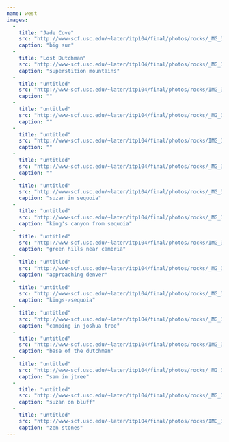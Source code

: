 ```yaml
---
name: west
images:
  -
    title: "Jade Cove"
    src: "http://www-scf.usc.edu/~later/itp104/final/photos/rocks/_MG_3445%20(2)013.jpg"
    caption: "big sur"
  -
    title: "Lost Dutchman"
    src: "http://www-scf.usc.edu/~later/itp104/final/photos/rocks/_MG_3297003.jpg"
    caption: "superstition mountains"
  -
    title: "untitled"
    src: "http://www-scf.usc.edu/~later/itp104/final/photos/rocks/IMG_3267016.jpg"
    caption: ""
  -
    title: "untitled"
    src: "http://www-scf.usc.edu/~later/itp104/final/photos/rocks/_MG_3301004.jpg"
    caption: ""
  -
    title: "untitled"
    src: "http://www-scf.usc.edu/~later/itp104/final/photos/rocks/IMG_3273017.jpg"
    caption: ""
  -
    title: "untitled"
    src: "http://www-scf.usc.edu/~later/itp104/final/photos/rocks/_MG_3295002.jpg"
    caption: ""
  -
    title: "untitled"
    src: "http://www-scf.usc.edu/~later/itp104/final/photos/rocks/_MG_3357008.jpg"
    caption: "suzan in sequoia"
  -
    title: "untitled"
    src: "http://www-scf.usc.edu/~later/itp104/final/photos/rocks/_MG_3416010.jpg"
    caption: "king's canyon from sequoia"
  -
    title: "untitled"
    src: "http://www-scf.usc.edu/~later/itp104/final/photos/rocks/IMG_3428020.jpg"
    caption: "green hills near cambria"
  -
    title: "untitled"
    src: "http://www-scf.usc.edu/~later/itp104/final/photos/rocks/_MG_3076001.jpg"
    caption: "approaching denver"
  -
    title: "untitled"
    src: "http://www-scf.usc.edu/~later/itp104/final/photos/rocks/_MG_3413009.jpg"
    caption: "kings->sequoia"
  -
    title: "untitled"
    src: "http://www-scf.usc.edu/~later/itp104/final/photos/rocks/_MG_3326006.jpg"
    caption: "camping in joshua tree"
  -
    title: "untitled"
    src: "http://www-scf.usc.edu/~later/itp104/final/photos/rocks/IMG_3276%20(2)018.jpg"
    caption: "base of the dutchman"
  -
    title: "untitled"
    src: "http://www-scf.usc.edu/~later/itp104/final/photos/rocks/_MG_3345007.jpg"
    caption: "sam in jtree"
  -
    title: "untitled"
    src: "http://www-scf.usc.edu/~later/itp104/final/photos/rocks/_MG_3458014.jpg"
    caption: "suzan on bluff"
  -
    title: "untitled"
    src: "http://www-scf.usc.edu/~later/itp104/final/photos/rocks/IMG_3331019.jpg"
    caption: "zen stones"
---
```


